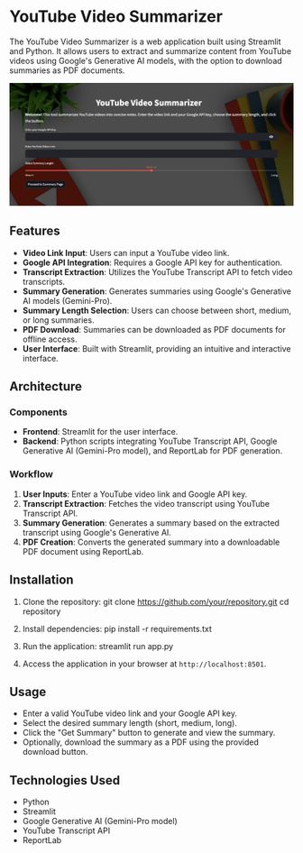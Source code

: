 # YouTube Video Summarizer

The YouTube Video Summarizer is a web application built using Streamlit and Python. It allows users to extract and summarize content from YouTube videos using Google's Generative AI models, with the option to download summaries as PDF documents.

![youtube](youtube.png)


## Features

- **Video Link Input**: Users can input a YouTube video link.
- **Google API Integration**: Requires a Google API key for authentication.
- **Transcript Extraction**: Utilizes the YouTube Transcript API to fetch video transcripts.
- **Summary Generation**: Generates summaries using Google's Generative AI models (Gemini-Pro).
- **Summary Length Selection**: Users can choose between short, medium, or long summaries.
- **PDF Download**: Summaries can be downloaded as PDF documents for offline access.
- **User Interface**: Built with Streamlit, providing an intuitive and interactive interface.

## Architecture

### Components

- **Frontend**: Streamlit for the user interface.
- **Backend**: Python scripts integrating YouTube Transcript API, Google Generative AI (Gemini-Pro model), and ReportLab for PDF generation.

### Workflow

1. **User Inputs**: Enter a YouTube video link and Google API key.
2. **Transcript Extraction**: Fetches the video transcript using YouTube Transcript API.
3. **Summary Generation**: Generates a summary based on the extracted transcript using Google's Generative AI.
4. **PDF Creation**: Converts the generated summary into a downloadable PDF document using ReportLab.

## Installation

1. Clone the repository:
git clone https://github.com/your/repository.git
cd repository


2. Install dependencies:
pip install -r requirements.txt


3. Run the application:
streamlit run app.py


4. Access the application in your browser at `http://localhost:8501`.

## Usage

- Enter a valid YouTube video link and your Google API key.
- Select the desired summary length (short, medium, long).
- Click the "Get Summary" button to generate and view the summary.
- Optionally, download the summary as a PDF using the provided download button.

## Technologies Used

- Python
- Streamlit
- Google Generative AI (Gemini-Pro model)
- YouTube Transcript API
- ReportLab
